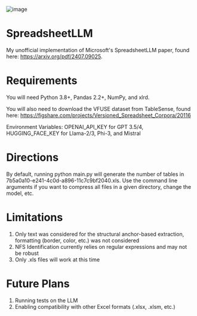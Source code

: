 ![image](https://github.com/user-attachments/assets/e27b1d6f-a11b-43ad-aa74-3d428d53ff01)

# SpreadsheetLLM
 My unofficial implementation of Microsoft's SpreadsheetLLM paper, found here: https://arxiv.org/pdf/2407.09025.

# Requirements
You will need Python 3.8+, Pandas 2.2+, NumPy, and xlrd. 

You will also need to download the VFUSE dataset from TableSense, found here: https://figshare.com/projects/Versioned_Spreadsheet_Corpora/20116  

Environment Variables: OPENAI_API_KEY for GPT 3.5/4, HUGGING_FACE_KEY for Llama-2/3, Phi-3, and Mistral

# Directions
By default, running python main.py will generate the number of tables in 7b5a0a10-e241-4c0d-a896-11c7c9bf2040.xls. Use the command line arguments if you want to compress all files in a given directory, change the model, etc.

# Limitations
1. Only text was considered for the structural anchor-based extraction, formatting (border, color, etc.) was not considered
2. NFS Identification currently relies on regular expressions and may not be robust
3. Only .xls files will work at this time

# Future Plans
1. Running tests on the LLM
2. Enabling compatibility with other Excel formats (.xlsx, .xlsm, etc.)
